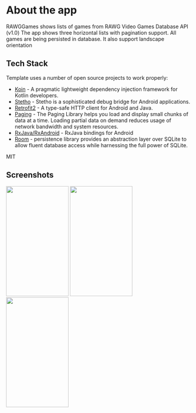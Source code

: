 # About the app
RAWGGames shows lists of games from RAWG Video Games Database API (v1.0)
The app shows three horizontal lists with pagination support.
All games are being persisted in database. 
It also support landscape orientation

## Tech Stack
Template uses a number of open source projects to work properly:
* [Koin] - A pragmatic lightweight dependency injection framework for Kotlin developers.
* [Stetho] - Stetho is a sophisticated debug bridge for Android applications.
* [Retrofit2] - A type-safe HTTP client for Android and Java.
* [Paging] - The Paging Library helps you load and display small chunks of data at a time. Loading partial data on demand reduces usage of network bandwidth and system resources.
* [RxJava/RxAndroid] - RxJava bindings for Android
* [Room] - persistence library provides an abstraction layer over SQLite to allow fluent database access while harnessing the full power of SQLite.

MIT

## Screenshots
<img src="https://imgur.com/WtFBsKH.png" width="170" height="300"> <img src="https://imgur.com/Rj7lblc.png" width="170" height="300"> <img src="https://imgur.com/XrDmlhF.png" width="170" height="300"> 


[//]: # (These are reference links used in the body of this note and get stripped out when the markdown processor does its job. There is no need to format nicely because it shouldn't be seen. Thanks SO - http://stackoverflow.com/questions/4823468/store-comments-in-markdown-syntax)


   [Koin]: <https://github.com/InsertKoinIO/koin>
   [Stetho]: <https://github.com/facebook/stetho>
   [Retrofit2]: <http://square.github.io/retrofit/>
   [Paging]: <https://developer.android.com/topic/libraries/architecture/paging>
   [RxJava/RxAndroid]: <https://github.com/ReactiveX/RxAndroid>
   [Room]: <https://developer.android.com/training/data-storage/room/index.html>
